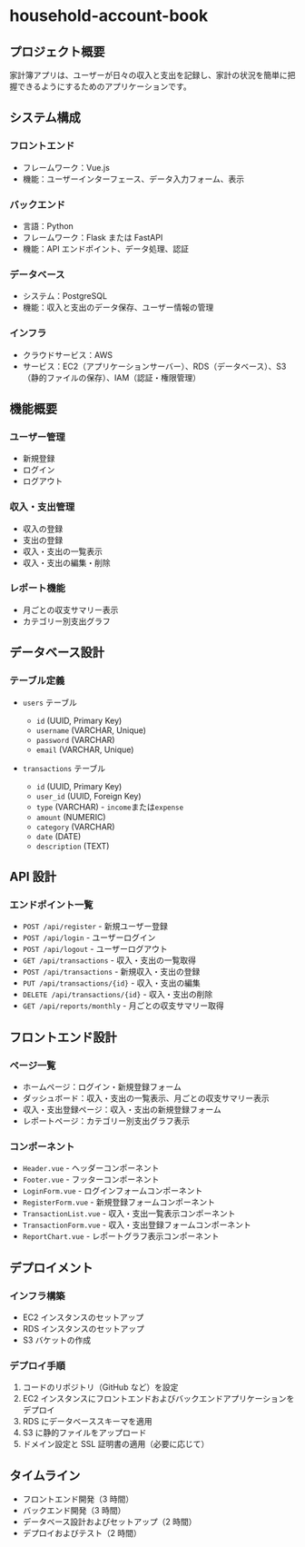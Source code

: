 # household-account-book

## プロジェクト概要

家計簿アプリは、ユーザーが日々の収入と支出を記録し、家計の状況を簡単に把握できるようにするためのアプリケーションです。

## システム構成

### フロントエンド

- フレームワーク：Vue.js
- 機能：ユーザーインターフェース、データ入力フォーム、表示

### バックエンド

- 言語：Python
- フレームワーク：Flask または FastAPI
- 機能：API エンドポイント、データ処理、認証

### データベース

- システム：PostgreSQL
- 機能：収入と支出のデータ保存、ユーザー情報の管理

### インフラ

- クラウドサービス：AWS
- サービス：EC2（アプリケーションサーバー）、RDS（データベース）、S3（静的ファイルの保存）、IAM（認証・権限管理）

## 機能概要

### ユーザー管理

- 新規登録
- ログイン
- ログアウト

### 収入・支出管理

- 収入の登録
- 支出の登録
- 収入・支出の一覧表示
- 収入・支出の編集・削除

### レポート機能

- 月ごとの収支サマリー表示
- カテゴリー別支出グラフ

## データベース設計

### テーブル定義

- `users` テーブル

  - `id` (UUID, Primary Key)
  - `username` (VARCHAR, Unique)
  - `password` (VARCHAR)
  - `email` (VARCHAR, Unique)

- `transactions` テーブル
  - `id` (UUID, Primary Key)
  - `user_id` (UUID, Foreign Key)
  - `type` (VARCHAR) - `income`または`expense`
  - `amount` (NUMERIC)
  - `category` (VARCHAR)
  - `date` (DATE)
  - `description` (TEXT)

## API 設計

### エンドポイント一覧

- `POST /api/register` - 新規ユーザー登録
- `POST /api/login` - ユーザーログイン
- `POST /api/logout` - ユーザーログアウト
- `GET /api/transactions` - 収入・支出の一覧取得
- `POST /api/transactions` - 新規収入・支出の登録
- `PUT /api/transactions/{id}` - 収入・支出の編集
- `DELETE /api/transactions/{id}` - 収入・支出の削除
- `GET /api/reports/monthly` - 月ごとの収支サマリー取得

## フロントエンド設計

### ページ一覧

- ホームページ：ログイン・新規登録フォーム
- ダッシュボード：収入・支出の一覧表示、月ごとの収支サマリー表示
- 収入・支出登録ページ：収入・支出の新規登録フォーム
- レポートページ：カテゴリー別支出グラフ表示

### コンポーネント

- `Header.vue` - ヘッダーコンポーネント
- `Footer.vue` - フッターコンポーネント
- `LoginForm.vue` - ログインフォームコンポーネント
- `RegisterForm.vue` - 新規登録フォームコンポーネント
- `TransactionList.vue` - 収入・支出一覧表示コンポーネント
- `TransactionForm.vue` - 収入・支出登録フォームコンポーネント
- `ReportChart.vue` - レポートグラフ表示コンポーネント

## デプロイメント

### インフラ構築

- EC2 インスタンスのセットアップ
- RDS インスタンスのセットアップ
- S3 バケットの作成

### デプロイ手順

1. コードのリポジトリ（GitHub など）を設定
2. EC2 インスタンスにフロントエンドおよびバックエンドアプリケーションをデプロイ
3. RDS にデータベーススキーマを適用
4. S3 に静的ファイルをアップロード
5. ドメイン設定と SSL 証明書の適用（必要に応じて）

## タイムライン

- フロントエンド開発（3 時間）
- バックエンド開発（3 時間）
- データベース設計およびセットアップ（2 時間）
- デプロイおよびテスト（2 時間）
